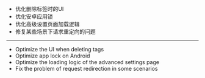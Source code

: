- 优化删除标签时的UI
- 优化安卓应用锁
- 优化高级设置页面加载逻辑
- 修复某些场景下请求重定向的问题

------------------------------------------------------------------------------------------

- Optimize the UI when deleting tags
- Optimize app lock on Android
- Optimize the loading logic of the advanced settings page
- Fix the problem of request redirection in some scenarios